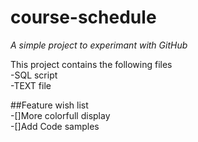 # course-schedule
_A simple project to experimant with GitHub_

This project contains the following files  
-SQL script  
-TEXT file

##Feature wish list   
-[]More colorfull display  
-[]Add Code samples  
